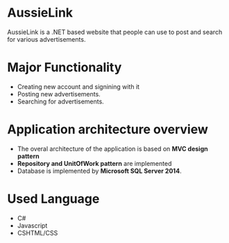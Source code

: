 # AussieLink
AussieLink is a .NET based website that people can use to post and search for various advertisements.

# Major Functionality
- Creating new account and signining with it
- Posting new advertisements.
- Searching for advertisements.

# Application architecture overview
- The overal architecture of the application is based on **MVC design pattern**
- **Repository and UnitOfWork pattern** are implemented
- Database is implemented by **Microsoft SQL Server 2014**. 

# Used Language
- C#
- Javascript
- CSHTML/CSS
